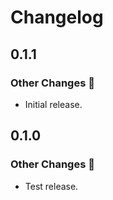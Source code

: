# Changelog

## 0.1.1

### Other Changes 🔄
- Initial release.

## 0.1.0

### Other Changes 🔄
- Test release.
